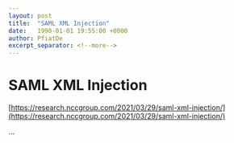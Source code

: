 ```yaml
---
layout: post
title:  "SAML XML Injection"
date:   1990-01-01 19:55:00 +0000
author: PfiatDe
excerpt_separator: <!--more-->
---
```


# SAML XML Injection

[https://research.nccgroup.com/2021/03/29/saml-xml-injection/](https://research.nccgroup.com/2021/03/29/saml-xml-injection/)

...
<!--more-->

